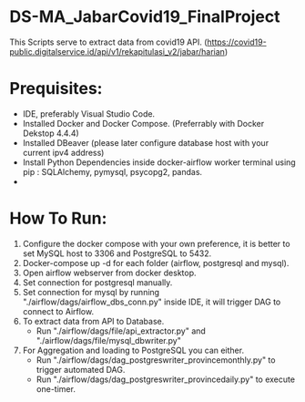 # DS-MA_JabarCovid19_FinalProject

This Scripts serve to extract data from covid19 API. 
(https://covid19-public.digitalservice.id/api/v1/rekapitulasi_v2/jabar/harian)

# Prequisites:

- IDE, preferably Visual Studio Code.
- Installed Docker and Docker Compose. (Preferrably with Docker Dekstop 4.4.4)
- Installed DBeaver (please later configure database host with your current ipv4 address)
- Install Python Dependencies inside docker-airflow worker terminal using pip : SQLAlchemy, pymysql, psycopg2, pandas.
- 

# How To Run:

1. Configure the docker compose with your own preference, it is better to set MySQL host to 3306 and PostgreSQL to 5432.
2. Docker-compose up -d for each folder (airflow, postgresql and mysql).
3. Open airflow webserver from docker desktop.
4. Set connection for postgresql manually.
5. Set connection for mysql by running "./airflow/dags/airflow_dbs_conn.py" inside IDE, it will trigger DAG to connect to Airflow.
6. To extract data from API to Database.
   - Run "./airflow/dags/file/api_extractor.py" and "./airflow/dags/file/mysql_dbwriter.py"
7. For Aggregation and loading to PostgreSQL you can either.
   - Run "./airflow/dags/dag_postgreswriter_provincemonthly.py" to trigger automated DAG.
   - Run "./airflow/dags/dag_postgreswriter_provincedaily.py" to execute one-timer.
